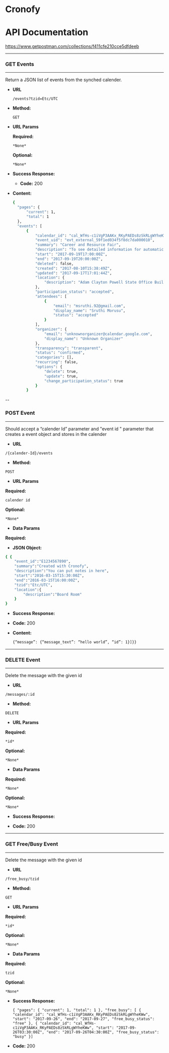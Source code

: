 # Cronofy

API Documentation
=======
https://www.getpostman.com/collections/f411cfe210cce5dfdeeb

---
### GET Events
---

Return a JSON list of events from the synched calender.

* **URL**

  `/events?tzid=Etc/UTC`

* **Method:**
  
  `GET`
  
*  **URL Params**

   **Required:**
 
     `*None*`

   **Optional:**
 
     `*None*`

* **Success Response:**

  * **Code:** 200 <br />

* **Content:**
  
  ```bash
  {
    "pages": {
        "current": 1,
        "total": 1
    },
    "events": [
        {
            "calendar_id": "cal_WfHs-c1iVgP3AAKx_RKyPAEDs8zSkRLgWYheKWw",
            "event_uid": "evt_external_59f1ed034f5f8dc7da000010",
            "summary": "Career and Resource Fair",
            "description": "To see detailed information for automatically created events like this one, use the official Google Calendar app. https://g.co/calendar\n\nThis event was created from an email you received in Gmail. https://mail.google.com/mail?extsrc=cal&plid=ACUX6DNPYhAIDajB6jME-dZIyISP4xmG7Z-yTeI",
            "start": "2017-09-19T17:00:00Z",
            "end": "2017-09-19T20:00:00Z",
            "deleted": false,
            "created": "2017-08-10T15:38:49Z",
            "updated": "2017-09-17T17:01:44Z",
            "location": {
                "description": "Adam Clayton Powell State Office Building, 163 West 125th Street8th Floor, New York, NY, US, 10027"
            },
            "participation_status": "accepted",
            "attendees": [
                {
                    "email": "msruthi.92@gmail.com",
                    "display_name": "Sruthi Morusu",
                    "status": "accepted"
                }
            ],
            "organizer": {
                "email": "unknownorganizer@calendar.google.com",
                "display_name": "Unknown Organizer"
            },
            "transparency": "transparent",
            "status": "confirmed",
            "categories": [],
            "recurring": false,
            "options": {
                "delete": true,
                "update": true,
                "change_participation_status": true
            }
        }
  ``` 


--
### POST Event
---

Should accept a “calender Id” parameter and "event id " parameter that creates a event object and stores in the calender

* **URL**

`/{calender-Id}/events`

* **Method:**

`POST`

*  **URL Params**

**Required:**

  `calender id`

**Optional:**

  `*None*`

* **Data Params**

**Required:**

* **JSON Object:**

```bash
{ {
    "event_id":"E1234567890",
    "summary":"Created with Cronofy",
    "description":"You can put notes in here",
    "start":"2016-03-15T15:30:00Z",
    "end":"2016-03-15T16:00:00Z",
    "tzid":"Etc/UTC",
    "location":{
        "description":"Board Room"
    }
}
```

* **Success Response:**

* **Code:** 200 <br />

* **Content:**
  
  ```bash
  {“message”: {“message_text”: “hello world”, “id”: 1}]}}
  ``` 

---
### DELETE Event
---

Delete the message with the given id

* **URL**

`/messages/:id`

* **Method:**

`DELETE`

*  **URL Params**

**Required:**

 `*id*`
 
**Optional:**

  `*None*`

* **Data Params**

**Required:**

  `*None*`

**Optional:**

  `*None*`

* **Success Response:**

* **Code:** 200 <br />
---
### GET Free/Busy Event
---

Delete the message with the given id

* **URL**

`/free_busy/tzid`

* **Method:**

`GET`

*  **URL Params**

**Required:**

 `*id*`
 
**Optional:**

  `*None*`

* **Data Params**

**Required:**

  `tzid`

**Optional:**

  `*None*`

* **Success Response:**

   `{
    "pages": {
        "current": 1,
        "total": 1
    },
    "free_busy": [
        {
            "calendar_id": "cal_WfHs-c1iVgP3AAKx_RKyPAEDs8zSkRLgWYheKWw",
            "start": "2017-09-26",
            "end": "2017-09-27",
            "free_busy_status": "free"
        },
        {
            "calendar_id": "cal_WfHs-c1iVgP3AAKx_RKyPAEDs8zSkRLgWYheKWw",
            "start": "2017-09-26T03:30:00Z",
            "end": "2017-09-26T04:30:00Z",
            "free_busy_status": "busy"
        }]`
   
* **Code:** 200 <br />
